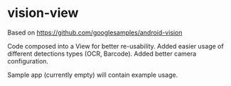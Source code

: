 # vision-view

Based on https://github.com/googlesamples/android-vision

Code composed into a View for better re-usability. Added easier usage of different detections types (OCR, Barcode). Added better camera configuration.

Sample app (currently empty) will contain example usage.